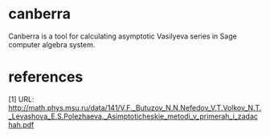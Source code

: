 # canberra
Canberra is a tool for calculating asymptotic Vasilyeva series in Sage computer algebra system.
# references
[1] URL: http://math.phys.msu.ru/data/141/V.F._Butuzov_N.N.Nefedov_V.T.Volkov_N.T._Levashova_E.S.Polezhaeva._Asimptoticheskie_metodi_v_primerah_i_zadachah.pdf
